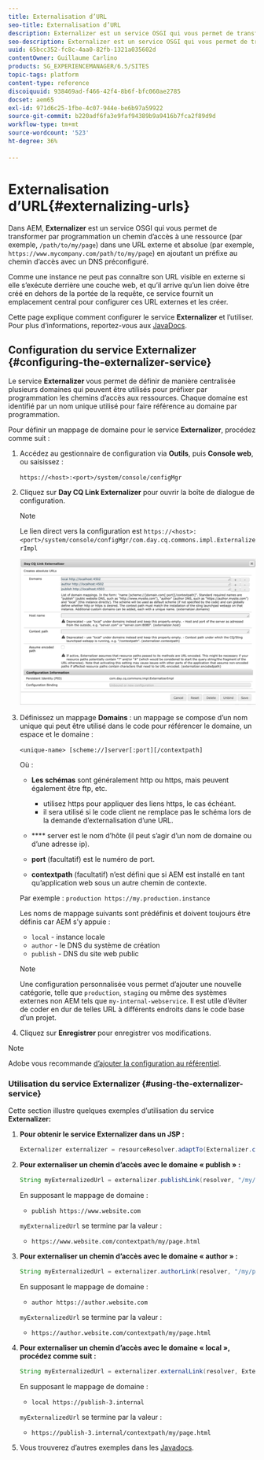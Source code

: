```yaml
---
title: Externalisation d’URL
seo-title: Externalisation d’URL
description: Externalizer est un service OSGI qui vous permet de transformer, par programmation, un chemin d’accès aux ressources en une URL externe et absolue.
seo-description: Externalizer est un service OSGI qui vous permet de transformer, par programmation, un chemin d’accès aux ressources en une URL externe et absolue.
uuid: 65bcc352-fc8c-4aa0-82fb-1321a035602d
contentOwner: Guillaume Carlino
products: SG_EXPERIENCEMANAGER/6.5/SITES
topic-tags: platform
content-type: reference
discoiquuid: 938469ad-f466-42f4-8b6f-bfc060ae2785
docset: aem65
exl-id: 971d6c25-1fbe-4c07-944e-be6b97a59922
source-git-commit: b220adf6fa3e9faf94389b9a9416b7fca2f89d9d
workflow-type: tm+mt
source-wordcount: '523'
ht-degree: 36%

---
```


# Externalisation d’URL{#externalizing-urls}

Dans AEM, **Externalizer** est un service OSGI qui vous permet de transformer par programmation un chemin d’accès à une ressource (par exemple, `/path/to/my/page`) dans une URL externe et absolue (par exemple, `https://www.mycompany.com/path/to/my/page`) en ajoutant un préfixe au chemin d’accès avec un DNS préconfiguré.

Comme une instance ne peut pas connaître son URL visible en externe si elle s’exécute derrière une couche web, et qu’il arrive qu’un lien doive être créé en dehors de la portée de la requête, ce service fournit un emplacement central pour configurer ces URL externes et les créer.

Cette page explique comment configurer le service **Externalizer** et l’utiliser. Pour plus d’informations, reportez-vous aux [JavaDocs](https://helpx.adobe.com/fr/experience-manager/6-5/sites/developing/using/reference-materials/javadoc/com/day/cq/commons/Externalizer.html).

## Configuration du service Externalizer {#configuring-the-externalizer-service}

Le service **Externalizer** vous permet de définir de manière centralisée plusieurs domaines qui peuvent être utilisés pour préfixer par programmation les chemins d’accès aux ressources. Chaque domaine est identifié par un nom unique utilisé pour faire référence au domaine par programmation.

Pour définir un mappage de domaine pour le service **Externalizer**, procédez comme suit :

1. Accédez au gestionnaire de configuration via **Outils**, puis **Console web**, ou saisissez :

   `https://<host>:<port>/system/console/configMgr`

1. Cliquez sur **Day CQ Link Externalizer** pour ouvrir la boîte de dialogue de configuration.

   >[!NOTE]
   >
   >Le lien direct vers la configuration est `https://<host>:<port>/system/console/configMgr/com.day.cq.commons.impl.ExternalizerImpl`

   ![aem-externalizer-01](assets/aem-externalizer-01.png)

1. Définissez un mappage **Domains** : un mappage se compose d’un nom unique qui peut être utilisé dans le code pour référencer le domaine, un espace et le domaine :

   `<unique-name> [scheme://]server[:port][/contextpath]`

   Où :

   * **Les schémas**  sont généralement http ou https, mais peuvent également être ftp, etc.

      * utilisez https pour appliquer des liens https, le cas échéant.
      * il sera utilisé si le code client ne remplace pas le schéma lors de la demande d’externalisation d’une URL.
   * **** server est le nom d’hôte (il peut s’agir d’un nom de domaine ou d’une adresse ip).
   * **port**  (facultatif) est le numéro de port.
   * **contextpath**  (facultatif) n’est défini que si AEM est installé en tant qu’application web sous un autre chemin de contexte.

   Par exemple : `production https://my.production.instance`

   Les noms de mappage suivants sont prédéfinis et doivent toujours être définis car AEM s’y appuie :

   * `local` - instance locale
   * `author` - le DNS du système de création
   * `publish` - DNS du site web public

   >[!NOTE]
   >
   >Une configuration personnalisée vous permet d’ajouter une nouvelle catégorie, telle que `production`, `staging` ou même des systèmes externes non AEM tels que `my-internal-webservice`. Il est utile d’éviter de coder en dur de telles URL à différents endroits dans le code base d’un projet.

1. Cliquez sur **Enregistrer** pour enregistrer vos modifications.

>[!NOTE]
>
>Adobe vous recommande [d’ajouter la configuration au référentiel](/help/sites-deploying/configuring.md#addinganewconfigurationtotherepository).

### Utilisation du service Externalizer {#using-the-externalizer-service}

Cette section illustre quelques exemples d’utilisation du service **Externalizer:**

1. **Pour obtenir le service Externalizer dans un JSP :**

   ```java
   Externalizer externalizer = resourceResolver.adaptTo(Externalizer.class);
   ```

1. **Pour externaliser un chemin d’accès avec le domaine « publish » :**

   ```java
   String myExternalizedUrl = externalizer.publishLink(resolver, "/my/page") + ".html";
   ```

   En supposant le mappage de domaine :

   * `publish https://www.website.com`

   `myExternalizedUrl` se termine par la valeur :

   * `https://www.website.com/contextpath/my/page.html`


1. **Pour externaliser un chemin d’accès avec le domaine « author » :**

   ```java
   String myExternalizedUrl = externalizer.authorLink(resolver, "/my/page") + ".html";
   ```

   En supposant le mappage de domaine :

   * `author https://author.website.com`

   `myExternalizedUrl` se termine par la valeur :

   * `https://author.website.com/contextpath/my/page.html`


1. **Pour externaliser un chemin d’accès avec le domaine « local », procédez comme suit :**

   ```java
   String myExternalizedUrl = externalizer.externalLink(resolver, Externalizer.LOCAL, "/my/page") + ".html";
   ```

   En supposant le mappage de domaine :

   * `local https://publish-3.internal`

   `myExternalizedUrl` se termine par la valeur :

   * `https://publish-3.internal/contextpath/my/page.html`


1. Vous trouverez d’autres exemples dans les [Javadocs](https://helpx.adobe.com/experience-manager/6-5/sites/developing/using/reference-materials/javadoc/com/day/cq/commons/Externalizer.html).
